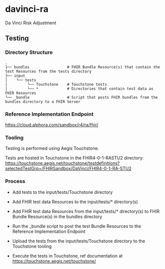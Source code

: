 # davinci-ra

Da Vinci Risk Adjustment

## Testing

### Directory Structure

    .
    ├── bundles                 # FHIR Bundle Resource(s) that contain the test Resources from the tests directory
    ├── input                   
    |    └── tests
    |         └── Touchstone    # Touchstone tests  
    |         └── *             # Directories that contain test data as FHIR Resources
    └── _bundle                 # Script that posts FHIR bundles from the bundles directory to a FHIR Server

### Reference Implementation Endpoint

<https://cloud.alphora.com/sandbox/r4/ra/fhir/>

### Tooling

Testing is performed using Aegis Touchstone.

Tests are hosted in Touchstone in the FHIR4-0-1-RASTU2 directory: <https://touchstone.aegis.net/touchstone/testdefinitions?selectedTestGrp=/FHIRSandbox/DaVinci/FHIR4-0-1-RA-STU2>

### Process

* Add tests to the input/tests/Touchstone directory

* Add FHIR test data Resources to the input/tests/* directory(s)

* Add FHIR test data Resources from the input/tests/* directory(s) to FHIR Bundle Resource(s) in the bundles directory

* Run the _bundle script to post the test Bundle Resources to the Reference Implementation Endpoint

* Upload the tests from the input/tests/Touchstone directory to the Touchstone tooling

* Execute the tests in Touchstone, ref documentation at <https://touchstone.aegis.net/touchstone/>
